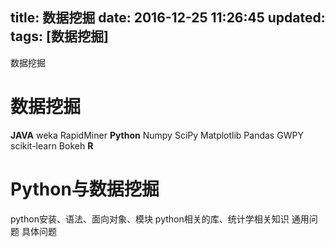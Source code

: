 title:  数据挖掘
date: 2016-12-25 11:26:45
updated: 
tags: [数据挖掘]
---

数据挖掘
<!--more-->

# 数据挖掘
**JAVA**
weka
RapidMiner
**Python**
Numpy
SciPy
Matplotlib
Pandas
GWPY
scikit-learn
Bokeh
**R**
# Python与数据挖掘
python安装、语法、面向对象、模块
python相关的库、统计学相关知识
通用问题
具体问题